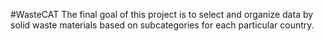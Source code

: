 #WasteCAT
The final goal of this project is to select and organize data by solid waste materials based on subcategories for each particular country.


